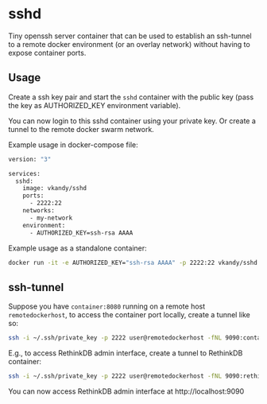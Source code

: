 # sshd
Tiny openssh server container that can be used to establish an ssh-tunnel to a remote docker environment (or an overlay network) without having to expose container ports.

## Usage
Create a ssh key pair and start the `sshd` container with the public key (pass the key as AUTHORIZED_KEY environment variable). 

You can now login to this sshd container using your private key. Or create a tunnel to the remote docker swarm network.

Example usage in docker-compose file:

```bash
version: "3"

services:
  sshd:
    image: vkandy/sshd
    ports:
      - 2222:22
    networks:
      - my-network
    environment:
      - AUTHORIZED_KEY=ssh-rsa AAAA
```

Example usage as a standalone container:

```bash
docker run -it -e AUTHORIZED_KEY="ssh-rsa AAAA" -p 2222:22 vkandy/sshd
```

## ssh-tunnel
Suppose you have `container:8080` running on a remote host `remotedockerhost`, to access the container port locally, create a tunnel like so:

```bash
ssh -i ~/.ssh/private_key -p 2222 user@remotedockerhost -fNL 9090:container:8080
```

E.g., to access RethinkDB admin interface, create a tunnel to RethinkDB container:

```bash
ssh -i ~/.ssh/private_key -p 2222 user@remotedockerhost -fNL 9090:rethinkdb:8080
```
You can now access RethinkDB admin interface at http://localhost:9090

